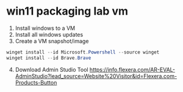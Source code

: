 # win11 packaging lab vm

1. Install windows to a VM
2. Install all windows updates
3. Create a VM snapshot/image

```powershell
winget install --id Microsoft.Powershell --source winget
winget install --id Brave.Brave
```
4. Download Admin Studio Tool
https://info.flexera.com/AR-EVAL-AdminStudio?lead_source=Website%20Visitor&id=Flexera.com-Products-Button
